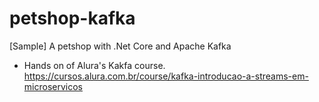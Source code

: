 # petshop-kafka
[Sample] A petshop with .Net Core and Apache Kafka

- Hands on of Alura's Kakfa course.
https://cursos.alura.com.br/course/kafka-introducao-a-streams-em-microservicos
